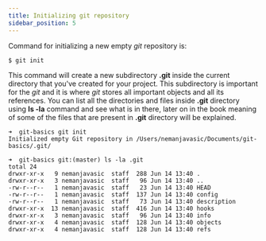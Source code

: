 ```yaml
---
title: Initializing git repository
sidebar_position: 5
---
```


Command for initializing a new empty *git* repository is:

`$ git init`

This command will create a new subdirectory **.git** inside the current directory that you've created for your project.
This subdirectory is important for the *git* and it is where *git* stores all important objects and all its references.
You can list all the directories and files inside **.git** directory using **ls -la** command and see what is in there,
later on in the book meaning of some of the files that are present in **.git** directory will be explained.

```shell
➜  git-basics git init
Initialized empty Git repository in /Users/nemanjavasic/Documents/git-basics/.git/
```

```shell
➜  git-basics git:(master) ls -la .git
total 24
drwxr-xr-x   9 nemanjavasic  staff  288 Jun 14 13:40 .
drwxr-xr-x   3 nemanjavasic  staff   96 Jun 14 13:40 ..
-rw-r--r--   1 nemanjavasic  staff   23 Jun 14 13:40 HEAD
-rw-r--r--   1 nemanjavasic  staff  137 Jun 14 13:40 config
-rw-r--r--   1 nemanjavasic  staff   73 Jun 14 13:40 description
drwxr-xr-x  13 nemanjavasic  staff  416 Jun 14 13:40 hooks
drwxr-xr-x   3 nemanjavasic  staff   96 Jun 14 13:40 info
drwxr-xr-x   4 nemanjavasic  staff  128 Jun 14 13:40 objects
drwxr-xr-x   4 nemanjavasic  staff  128 Jun 14 13:40 refs
```
